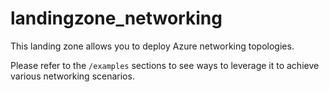 # landingzone_networking 

This landing zone allows you to deploy Azure networking topologies. 

Please refer to the ```/examples``` sections to see ways to leverage it to achieve various networking scenarios.

<!--- BEGIN_TF_DOCS --->
<!--- END_TF_DOCS --->